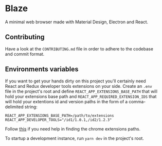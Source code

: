 # Blaze

A minimal web browser made with Material Design, Electron and React.

## Contributing

Have a look at the `CONTRIBUTING.md` file in order to adhere to the codebase and
commit format.

## Environments variables

If you want to get your hands dirty on this project you'll certainly need React and Redux
developer tools extensions on your side. Create an `.env` file in the project's root and
define `REACT_APP_EXTENSIONS_BASE_PATH` that will hold your extensions base path
and `REACT_APP_REQUIRED_EXTENSION_IDS` that will hold your extentions id and version paths
in the form of a comma-delimited string:

`REACT_APP_EXTENSIONS_BASE_PATH=/path/to/extensions`
`REACT_APP_DEVELOPER_TOOLS="/id1/1.0.1,/id2/1.2.3"`

Follow [this](https://electronjs.org/docs/tutorial/devtools-extension) if you need help in finding the chrome extensions paths.

To startup a development instance, run `yarn dev` in the project's root.
